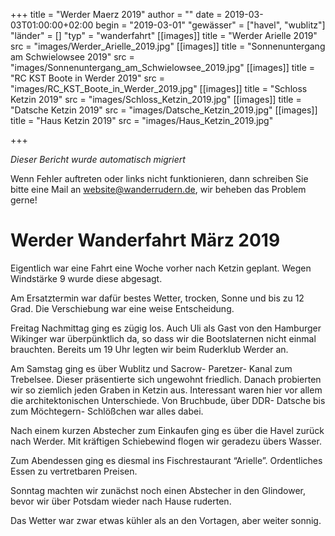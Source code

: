 +++
title = "Werder Maerz 2019"
author = ""
date = 2019-03-03T01:00:00+02:00
begin = "2019-03-01"
"gewässer" = ["havel", "wublitz"]
"länder" = []
"typ" = "wanderfahrt"
[[images]]
title = "Werder Arielle 2019"
src = "images/Werder_Arielle_2019.jpg"
[[images]]
title = "Sonnenuntergang am Schwielowsee 2019"
src = "images/Sonnenuntergang_am_Schwielowsee_2019.jpg"
[[images]]
title = "RC KST Boote in Werder 2019"
src = "images/RC_KST_Boote_in_Werder_2019.jpg"
[[images]]
title = "Schloss Ketzin 2019"
src = "images/Schloss_Ketzin_2019.jpg"
[[images]]
title = "Datsche Ketzin 2019"
src = "images/Datsche_Ketzin_2019.jpg"
[[images]]
title = "Haus Ketzin 2019"
src = "images/Haus_Ketzin_2019.jpg"

+++


*Dieser Bericht wurde automatisch migriert*

Wenn Fehler auftreten oder links nicht funktionieren, dann schreiben Sie bitte eine Mail an website@wanderrudern.de, wir beheben das Problem gerne!



# Werder Wanderfahrt März 2019


Eigentlich war eine Fahrt eine Woche vorher nach Ketzin geplant. Wegen Windstärke 9 wurde diese abgesagt.

Am Ersatztermin war dafür bestes Wetter, trocken, Sonne und bis zu 12 Grad. Die Verschiebung war eine weise Entscheidung.

Freitag Nachmittag ging es zügig los. Auch Uli als Gast von den Hamburger Wikinger war überpünktlich da, so dass wir die Bootslaternen nicht einmal brauchten. Bereits um 19 Uhr legten wir beim Ruderklub Werder an.

Am Samstag ging es über Wublitz und Sacrow- Paretzer- Kanal zum Trebelsee. Dieser präsentierte sich ungewohnt friedlich. Danach probierten wir so ziemlich jeden Graben in Ketzin aus. Interessant waren hier vor allem die architektonischen Unterschiede. Von Bruchbude, über DDR- Datsche bis zum Möchtegern- Schlößchen war alles dabei.

Nach einem kurzen Abstecher zum Einkaufen ging es über die Havel zurück nach Werder. Mit kräftigen Schiebewind flogen wir geradezu übers Wasser.

Zum Abendessen ging es diesmal ins Fischrestaurant “Arielle”. Ordentliches Essen zu vertretbaren Preisen.

Sonntag machten wir zunächst noch einen Abstecher in den Glindower, bevor wir über Potsdam wieder nach Hause ruderten.

Das Wetter war zwar etwas kühler als an den Vortagen, aber weiter sonnig.